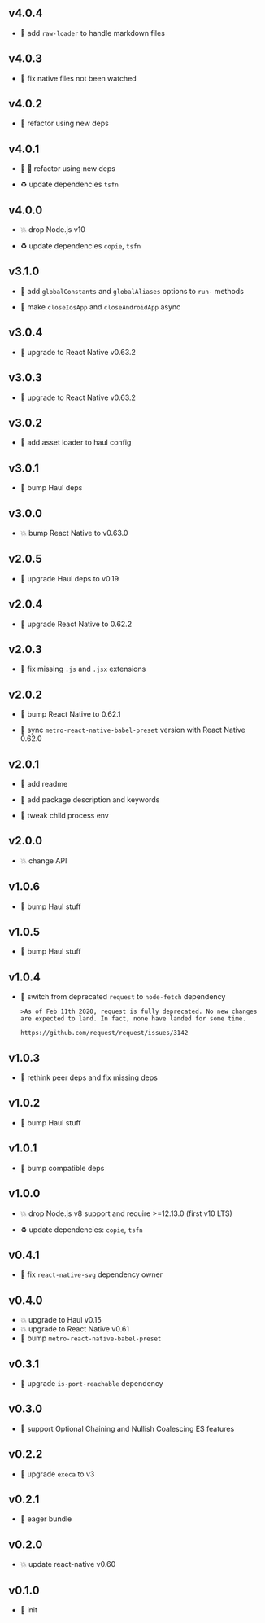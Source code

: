 ## v4.0.4

* 🐞 add `raw-loader` to handle markdown files

## v4.0.3

* 🐞 fix native files not been watched

## v4.0.2

* 🐞 refactor using new deps

## v4.0.1

* 🐞 🐞 refactor using new deps

* ♻️ update dependencies `tsfn`

## v4.0.0

* 💥 drop Node.js v10

* ♻️ update dependencies `copie`, `tsfn`

## v3.1.0

* 🌱 add `globalConstants` and `globalAliases` options to `run-` methods

* 🐞 make `closeIosApp` and `closeAndroidApp` async

## v3.0.4

* 🐞 upgrade to React Native v0.63.2

## v3.0.3

* 🐞 upgrade to React Native v0.63.2

## v3.0.2

* 🐞 add asset loader to haul config

## v3.0.1

* 🐞 bump Haul deps

## v3.0.0

* 💥 bump React Native to v0.63.0

## v2.0.5

* 🐞 upgrade Haul deps to v0.19

## v2.0.4

* 🐞 upgrade React Native to 0.62.2

## v2.0.3

* 🐞 fix missing `.js` and `.jsx` extensions

## v2.0.2

* 🐞 bump React Native to 0.62.1

* 🐞 sync `metro-react-native-babel-preset` version with React Native 0.62.0

## v2.0.1

* 🐞 add readme

* 🐞 add package description and keywords

* 🐞 tweak child process env

## v2.0.0

* 💥 change API

## v1.0.6

* 🐞 bump Haul stuff

## v1.0.5

* 🐞 bump Haul stuff

## v1.0.4

* 🐞 switch from deprecated `request` to `node-fetch` dependency

  ```
  >As of Feb 11th 2020, request is fully deprecated. No new changes are expected to land. In fact, none have landed for some time.
  
  https://github.com/request/request/issues/3142
  ```

## v1.0.3

* 🐞 rethink peer deps and fix missing deps

## v1.0.2

* 🐞 bump Haul stuff

## v1.0.1

* 🐞 bump compatible deps

## v1.0.0

* 💥 drop Node.js v8 support and require >=12.13.0 (first v10 LTS)

* ♻️ update dependencies: `copie`, `tsfn`

## v0.4.1

* 🐞 fix `react-native-svg` dependency owner

## v0.4.0

* 💥 upgrade to Haul v0.15
* 💥 upgrade to React Native v0.61
* 🐞 bump `metro-react-native-babel-preset`

## v0.3.1

* 🐞 upgrade `is-port-reachable` dependency

## v0.3.0

* 🌱 support Optional Chaining and Nullish Coalescing ES features

## v0.2.2

* 🐞 upgrade `execa` to v3

## v0.2.1

* 🐞 eager bundle

## v0.2.0

* 💥 update react-native v0.60

## v0.1.0

* 🐣 init
